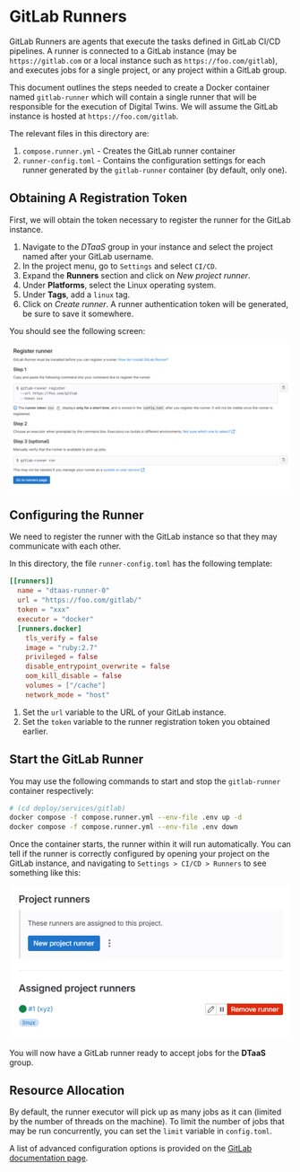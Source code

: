 # GitLab Runners

GitLab Runners are agents that execute the tasks defined in GitLab CI/CD
pipelines. A runner is connected to a GitLab instance (may be
`https://gitlab.com` or a local instance such as `https://foo.com/gitlab`),
and executes jobs for a single project, or any project within a GitLab group.

This document outlines the steps needed to create a Docker container named
`gitlab-runner` which will contain a single runner that will be responsible for
the execution of Digital Twins. We will assume the GitLab instance is hosted
at `https://foo.com/gitlab`.

The relevant files in this directory are:

1. `compose.runner.yml` - Creates the GitLab runner container
1. `runner-config.toml` - Contains the configuration settings for each runner
   generated by the `gitlab-runner` container (by default, only one).

## Obtaining A Registration Token

First, we will obtain the token necessary to register the runner for the GitLab
instance.

1. Navigate to the _DTaaS_ group in your instance and select the project
   named after your GitLab username.
1. In the project menu, go to `Settings` and select `CI/CD`.
1. Expand the **Runners** section and click on _New project runner_.
1. Under **Platforms**, select the Linux operating system.
1. Under **Tags**, add a `linux` tag.
1. Click on _Create runner_. A runner authentication token will be generated,
   be sure to save it somewhere.

You should see the following screen:

![Runner Registration Screen](./runner-registration.png)

## Configuring the Runner

We need to register the runner with the GitLab instance so that they may
communicate with each other.

In this directory, the file `runner-config.toml` has the following
template:

```toml
[[runners]]
  name = "dtaas-runner-0"
  url = "https://foo.com/gitlab/"
  token = "xxx"
  executor = "docker"
  [runners.docker]
    tls_verify = false
    image = "ruby:2.7"
    privileged = false
    disable_entrypoint_overwrite = false
    oom_kill_disable = false
    volumes = ["/cache"]
    network_mode = "host"
```

1. Set the `url` variable to the URL of your GitLab instance.
1. Set the `token` variable to the runner registration token you obtained earlier.

## Start the GitLab Runner

You may use the following commands to start and stop the `gitlab-runner`
container respectively:

```bash
# (cd deploy/services/gitlab)
docker compose -f compose.runner.yml --env-file .env up -d
docker compose -f compose.runner.yml --env-file .env down
```

Once the container starts, the runner within it will run automatically. You can
tell if the runner is correctly configured by opening your project on the
GitLab instance, and navigating to `Settings > CI/CD > Runners` to see
something like this:

![Status indicator under Assigned Project Runners](./runner-activation.png)

You will now have a GitLab runner ready to accept jobs for the **DTaaS** group.

## Resource Allocation

By default, the runner executor will pick up as many jobs as it can (limited
by the number of threads on the machine). To limit the number of jobs that may
be run concurrently, you can set the `limit` variable in `config.toml`.

A list of advanced configuration options is provided on the
[GitLab documentation page](https://docs.gitlab.com/runner/configuration/advanced-configuration.html).
